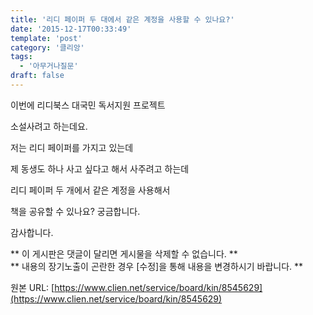```yaml
---
title: '리디 페이퍼 두 대에서 같은 계정을 사용할 수 있나요?'
date: '2015-12-17T00:33:49'
template: 'post'
category: '클리앙'
tags: 
  - '아무거나질문'
draft: false
---
```


이번에 리디북스 대국민 독서지원 프로젝트

소설사려고 하는데요.

저는 리디 페이퍼를 가지고 있는데

제 동생도 하나 사고 싶다고 해서 사주려고 하는데

리디 페이퍼 두 개에서 같은 계정을 사용해서

책을 공유할 수 있나요? 궁금합니다.

감사합니다.

\*\* 이 게시판은 댓글이 달리면 게시물을 삭제할 수 없습니다. \*\*  
\*\* 내용의 장기노출이 곤란한 경우 \[수정\]을 통해 내용을 변경하시기 바랍니다. \*\*

원본 URL: [https://www.clien.net/service/board/kin/8545629](https://www.clien.net/service/board/kin/8545629)